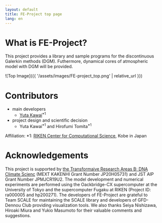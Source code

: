 ```yaml
---
layout: default
title: FE-Project top page
lang: en
---
```


# What is FE-Project?

<p>
This project provides a library and sample programs for the discontinuous Galerkin methods (DGM). Futhermore, dynamical cores of atmospheric model with DGM will be provided. 
</p>

![Top Image]({{ '/assets/images/FE-project_top.png' | relative_url }})


# Contributors

- main developers
  - [Yuta Kawai](https://researchmap.jp/ykawai1988/?lang=english)<sup>*1</sup> 
- project design and scientific decision 
  - Yuta Kawai<sup>*1</sup>  and Hirofumi Tomita<sup>*1</sup>  

Affiliation: *1: [RIKEN Center for Computational Science](http://www.r-ccs.riken.jp/en/), Kobe in Japan

# Acknowledgements

This project is supported by 
[the Transformaive Research Areas B: DNA Climate Scienc](https://dna-climate.org/) (MEXT KAKENHI Grant Number JP20H05731) 
and 
JST AIP Grant Number JPMJCR19U2. 
The model development and numerical experiments are
performed using the Oackbridge-CX supercomputer at the University of Tokyo and the supercomputer Fugaku at RIKEN (Project ID: ra000005 and hp200271). 
The developers of FE-Project are grateful to Team SCALE for maintaining the SCALE library 
and developers of GFD-Dennou Club providing visualization tools. 
We also thanks Seiya Nishizawa, Hiroaki Miura and Yukio Masumoto 
for their valuable comments and suggestions. 